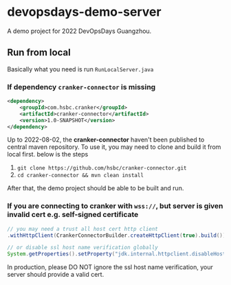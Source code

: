 # devopsdays-demo-server

A demo project for 2022 DevOpsDays Guangzhou.

## Run from local

Basically what you need is run `RunLocalServer.java`

### If dependency `cranker-connector` is missing

```xml
<dependency>
    <groupId>com.hsbc.cranker</groupId>
    <artifactId>cranker-connector</artifactId>
    <version>1.0-SNAPSHOT</version>
</dependency>
```

Up to 2022-08-02, the **cranker-connector** haven't been published to central maven repository. To use it, you may need to clone and build it from local first. below is the steps

1. `git clone https://github.com/hsbc/cranker-connector.git`
2. `cd cranker-connector && mvn clean install`

After that, the demo project should be able to be built and run.

### If you are connecting to cranker with `wss://`, but server is given invalid cert e.g. self-signed certificate

```java
// you may need a trust all host cert http client
.withHttpClient(CrankerConnectorBuilder.createHttpClient(true).build())

// or disable ssl host name verification globally
System.getProperties().setProperty("jdk.internal.httpclient.disableHostnameVerification", "true")
```

In production, please DO NOT ignore the ssl host name verification, your server should provide a valid cert.
